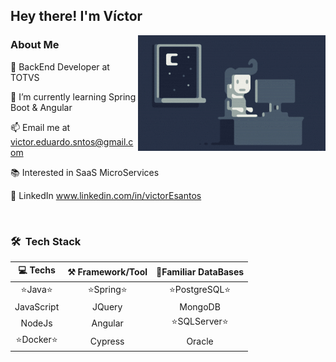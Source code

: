 <h2>Hey there! I'm Víctor</h2>

<img alt="Night Coding" src="https://raw.githubusercontent.com/victorEsantos/victorEsantos/master/assets/Night-Coding.gif" align="right"/>

### About Me

💼   BackEnd Developer at TOTVS

🌱   I’m currently learning Spring Boot & Angular

📫   Email me at victor.eduardo.sntos@gmail.com

📚   Interested in SaaS MicroServices

💬 LinkedIn www.linkedin.com/in/victorEsantos

<br>

<h3>🛠 &nbsp;Tech Stack</h3>

💻 Techs  | ⚒️ Framework/Tool  |  💾Familiar DataBases
:------------:|:---------------:|:-----------------------:
⭐Java⭐     |   ⭐Spring⭐   |   ⭐PostgreSQL⭐
JavaScript    |    JQuery       |   MongoDB
NodeJs        |    Angular      |  ⭐SQLServer⭐
⭐Docker⭐   |    Cypress      |   Oracle

